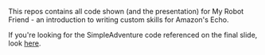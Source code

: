 This repos contains all code shown (and the presentation) for My Robot Friend - an introduction to writing custom skills for Amazon's Echo.

If you're looking for the SimpleAdventure code referenced on the final slide, look [here](https://github.com/hlfshell/alexa-story-time-demo/).
